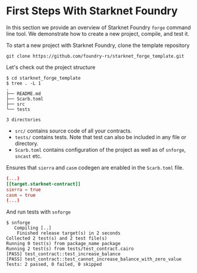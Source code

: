 # First Steps With Starknet Foundry

In this section we provide an overview of Starknet Foundry `forge` command line tool.
We demonstrate how to create a new project, compile, and test it.

To start a new project with Starknet Foundry, clone the template repository

```shell
git clone https://github.com/foundry-rs/starknet_forge_template.git
```

Let's check out the project structure

```shell
$ cd starknet_forge_template
$ tree . -L 1
.
├── README.md
├── Scarb.toml
├── src
└── tests

3 directories
```

* `src/` contains source code of all your contracts.
* `tests/` contains tests. Note that test can also be included in any file or directory.
* `Scarb.toml` contains configuration of the project as well as of `snforge`, `sncast` etc.

Ensures that `sierra` and `casm` codegen are enabled in the `Scarb.toml` file.
```toml
(...)
[[target.starknet-contract]]
sierra = true
casm = true
(...)
```

And run tests with `snforge`

```shell
$ snforge
   Compiling [..]
    Finished release target(s) in 2 seconds
Collected 2 test(s) and 2 test file(s)
Running 0 test(s) from package_name package
Running 2 test(s) from tests/test_contract.cairo
[PASS] test_contract::test_increase_balance
[PASS] test_contract::test_cannot_increase_balance_with_zero_value
Tests: 2 passed, 0 failed, 0 skipped
```
